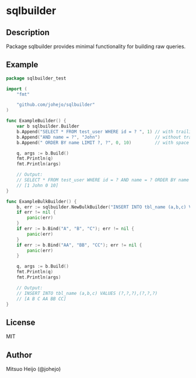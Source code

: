 # sqlbuilder

## Description

Package sqlbuilder provides minimal functionality for building raw queries.

## Example

```go
package sqlbuilder_test

import (
	"fmt"

	"github.com/johejo/sqlbuilder"
)

func ExampleBuilder() {
	var b sqlbuilder.Builder
	b.Append("SELECT * FROM test_user WHERE id = ? ", 1) // with trailing space
	b.Append("AND name = ?", "John")                     // without trailing space
	b.Append(" ORDER BY name LIMIT ?, ?", 0, 10)         // with space at the beginning

	q, args := b.Build()
	fmt.Println(q)
	fmt.Println(args)

	// Output:
	// SELECT * FROM test_user WHERE id = ? AND name = ? ORDER BY name LIMIT ?, ?
	// [1 John 0 10]
}

func ExampleBulkBuilder() {
	b, err := sqlbuilder.NewBulkBuilder("INSERT INTO tbl_name (a,b,c) VALUES (?)")
	if err != nil {
		panic(err)
	}
	if err := b.Bind("A", "B", "C"); err != nil {
		panic(err)
	}
	if err := b.Bind("AA", "BB", "CC"); err != nil {
		panic(err)
	}

	q, args := b.Build()
	fmt.Println(q)
	fmt.Println(args)

	// Output:
	// INSERT INTO tbl_name (a,b,c) VALUES (?,?,?),(?,?,?)
	// [A B C AA BB CC]
}
```

## License

MIT

## Author

Mitsuo Heijo (@johejo)
